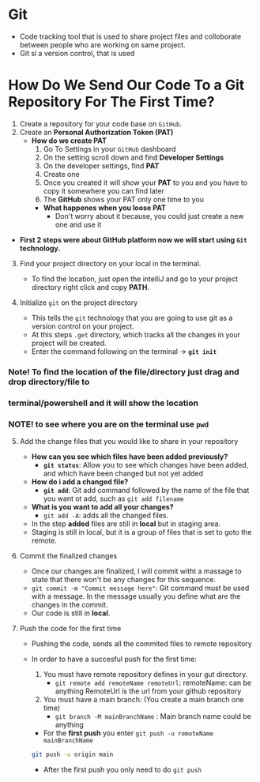 

# Git

- Code tracking tool that is used to share project files and colloborate between
  people who are working on same project.
- Git si a version control, that is used





# How Do We Send Our Code To a Git Repository For The First Time?
1. Create a repository for your code base on `GitHub`.
2. Create an **Personal Authorization Token (PAT)**
   * **How do we create PAT**
     1. Go To Settings in your `GitHub` dashboard
     2. On the setting scroll down and find **Developer Settings**
     3. On the developer settings, find **PAT**
     4. Create one
     5. Once you created it will show your **PAT** to you and you have to copy it somewhere you can find later
     6. The **GitHub** shows your PAT only one time to you
     * **What happenes when you loose PAT**
       - Don't worry about it because, you could just create a new one and use it

    

* **First 2 steps were about GitHub platform now we will start using `Git` technology.**

3. Find your project directory on your local in the terminal.
   * To find the location, just open the intelliJ and go to your project directory 
     right click and copy **PATH**.
   
4. Initialize `git` on the project directory
   * This tells the `git` technology that you are going to use git as a 
     version control on your project.
   * At this steps `.get` directory, which tracks all the changes in your 
     project will be created.
   * Enter the command following on the terminal -> **`git init`**
   
### Note! To find the location of the file/directory just drag and drop directory/file to 
### terminal/powershell and it will show the location
### NOTE! to see where you are on the terminal use `pwd`

5. Add the change files that you would like to share in your repository
   * **How can you see which files have been added previously?**
      - **`git status`**: Allow you to see which changes have been added,
        and which have been changed but not yet added
   * **How do i add a changed file?**
      - **`git add`**: Git add command followed by the name of the file that you
        want ot add, such as `git add filename`
   * **What is you want to add all your changes?**
      - `git add -A`: adds all the changed files.
   * In the step **added** files are still in **local** but in staging area.
   * Staging is still in local, but it is a group of files that is set to goto the remote.

6. Commit the finalized changes
   * Once our changes are finalized, I will commit witht a massage to state that 
     there won't be any changes for this sequence.
   * `git commit -m "Commit message here"`: Git command must be used with
     a message. In the message usually you define what are the changes in the commit.
   * Our code is still in **local**.

7. Push the code for the first time
   * Pushing the code, sends all the commited files to remote repository
   * In order to have a succesful push for the first time:
        1. You must have remote repository defines in your gut directory.
           - `git remote add remoteName remoteUrl`: remoteName: can be anything
             RemoteUrl is the url from your github repository
        2. You must have a main branch: (You create a main branch one time)
           - `git branch -M mainBranchName` : Main branch name could be anything
     * For the **first push** you enter `git push -u remoteName mainBranchName`
      ```bash
     git push -u origin main
     ```

     * After the first push you only need to do `git push`

